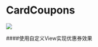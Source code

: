 # CardCoupons
<img src="https://github.com/ZQiang94/CardCoupons/blob/master/img_0.png">

####使用自定义View实现优惠券效果
